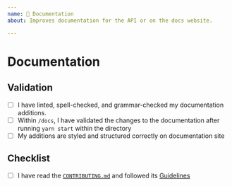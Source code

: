 ```yaml
---
name: 📄 Documentation
about: Improves documentation for the API or on the docs website.

---
```


# Documentation

<!--- Describe your documentation additions/improvements in detail here. -->

## Validation

<!--- Describe how you have validated your documentation additions:

1. Run `yarn start` within the `docs/` folder in order to verify your change to the API documentation. Please validate that your documentation is formatted and styled correctly.

-->

- [ ] I have linted, spell-checked, and grammar-checked my documentation additions.
- [ ] Within `/docs`, I have validated the changes to the documentation after running `yarn start` within the directory
- [ ] My additions are styled and structured correctly on documentation site

## Checklist

<!--- If you have any questions, please reach out! We are here to help. -->

- [ ] I have read the [`CONTRIBUTING.md`](https://github.com/BinItAI/BetterLoader/blob/master/CONTRIBUTING.md) and followed its [Guidelines](https://github.com/BinItAI/BetterLoader/blob/master/CONTRIBUTING.md#guidelines)

